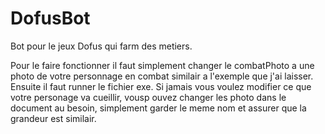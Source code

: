 # DofusBot
Bot pour le jeux Dofus qui farm des metiers.

Pour le faire fonctionner il faut simplement changer le combatPhoto a une photo de votre personnage en combat similair a l'exemple que j'ai laisser. Ensuite il faut runner le fichier exe.
Si jamais vous voulez modifier ce que votre personage va cueillir, vousp ouvez changer les photo dans le document au besoin, simplement garder le meme nom et assurer que la grandeur est similair.


